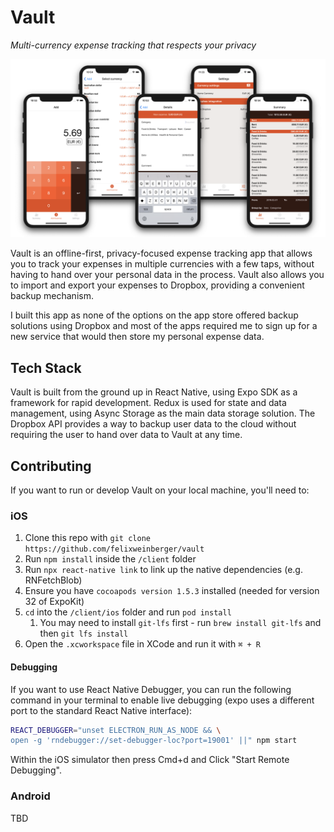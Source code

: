 # Vault

*Multi-currency expense tracking that respects your privacy*

![Vault](screenshots/vault.png)

Vault is an offline-first, privacy-focused expense tracking app that allows you to track your expenses in multiple currencies with a few taps, without having to hand over your personal data in the process. Vault also allows you to import and export your expenses to Dropbox, providing a convenient backup mechanism.

I built this app as none of the options on the app store offered backup solutions using Dropbox and most of the apps required me to sign up for a new service that would then store my personal expense data.

## Tech Stack
Vault is built from the ground up in React Native, using Expo SDK as a framework for rapid development. Redux is used for state and data management, using Async Storage as the main data storage solution. The Dropbox API provides a way to backup user data to the cloud without requiring the user to hand over data to Vault at any time.

## Contributing
If you want to run or develop Vault on your local machine, you'll need to:

### iOS

1. Clone this repo with `git clone https://github.com/felixweinberger/vault`
2. Run `npm install` inside the `/client` folder
3. Run `npx react-native link` to link up the native dependencies (e.g. RNFetchBlob)
4. Ensure you have `cocoapods version 1.5.3` installed (needed for version 32 of ExpoKit)
5. `cd` into the `/client/ios` folder and run `pod install`
   1. You may need to install `git-lfs` first - run `brew install git-lfs` and then `git lfs install`
6. Open the `.xcworkspace` file in XCode and run it with `⌘ + R`

#### Debugging

If you want to use React Native Debugger, you can run the following command in your terminal to enable live debugging (expo uses a different port to the standard React Native interface):

```sh
REACT_DEBUGGER="unset ELECTRON_RUN_AS_NODE && \
open -g 'rndebugger://set-debugger-loc?port=19001' ||" npm start
```

Within the iOS simulator then press Cmd+d and Click "Start Remote Debugging".

### Android

TBD
